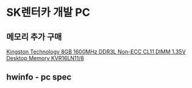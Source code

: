 # SK렌터카 개발 PC

## 메모리 추가 구매

[Kingston Technology 8GB 1600MHz DDR3L Non-ECC CL11 DIMM 1.35V Desktop Memory KVR16LN11/8](https://www.amazon.com/d/Computer-Memory/Kingston-Technology-1600MHz-Non-ECC-KVR16LN11/B00GD5D3MS)

## hwinfo - pc spec

